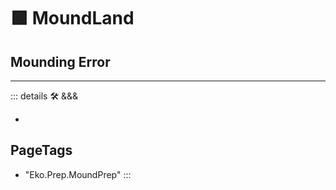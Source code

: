 # 🟩  <eko>MoundLand</eko>

## Mounding Error



---

<!-- =================================================== -->
<!-- =================================================== -->
<!-- =================================================== -->
<!-- =================================================== -->
<!-- =================================================== -->
::: details 🛠 <dev>&&&</dev>

-

<h2>PageTags</h2>

- "Eko.Prep.MoundPrep"
:::
